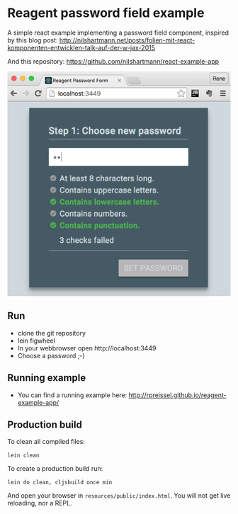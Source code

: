 Reagent password field example
============================

A simple react example implementing a password field component, inspired by this blog post: http://nilshartmann.net/posts/folien-mit-react-komponenten-entwicklen-talk-auf-der-w-jax-2015

And this repository:
https://github.com/nilshartmann/react-example-app

[![Sample Application](screenshot.png)](http://rpreissel.github.io/reagent-example-app/)

Run
---
* clone the git repository
* lein figwheel
* In your webbrowser open http://localhost:3449
* Choose a password ;-)

Running example
---------------
* You can find a running example here: http://rpreissel.github.io/reagent-example-app/


Production build
----------------


To clean all compiled files:

    lein clean

To create a production build run:

    lein do clean, cljsbuild once min

And open your browser in `resources/public/index.html`. You will not
get live reloading, nor a REPL.
